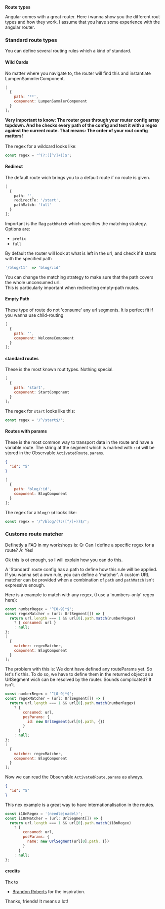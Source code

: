<strong>Route types</strong>

Angular comes with a great router. Here i wanna show you the different rout types and how they work. I assume that you have some experience with the angular router.

### Standard route types

You can define several routing rules which a kind of standard.

#### Wild Cards

No matter where you navigate to, the router will find this and instantiate LumpenSammlerComponent.

```js
[
  {
    path: '**',
    component: LumpenSammlerComponent
  }
];
```

<b>
Very important to know: The router goes through your router config array topdown.
And he checks every path of the config and test it with a regex against the current route. That means: The order of your rout config matters!</b>
<br>
<br>
The regex for a wildcard looks like:

```js
const regex = '^(?:([^/]+))$';
```

#### Redirect

The default route wich brings you to a default route if no route is given.<br>

```ts
[
  {
    path: '',
    redirectTo: '/start',
    pathMatch: 'full'
  }
];
```

Important is the flag `pathMatch` which specifies the matching strategy.<br>
Options are:

- `prefix`
- `full`

By default the router will look at what is left in the url, and check if it starts with the specified path

```ts
'/blog/11'  => 'blog/:id'
```

You can change the matching strategy to make sure that the path covers the whole unconsumed url.<br>
This is particularly important when redirecting empty-path routes.

#### Empty Path

These type of route do not 'consume' any url segments. It is perfect fit if you wanna use child-routing

```js
[
  {
    path: '',
    component: WelcomeComponent
  }
];
```

#### standard routes

These is the most known rout types. Nothing special.

```js
[
  {
    path: 'start',
    component: StartComponent
  }
];
```

The regex for `start` looks like this:

```js
const regex = '/^/start$/';
```

#### Routes with params

These is the most common way to transport data in the route and have a variable route. The string at the segment which is marked with `:id` will be stored in the Observable `ActivatedRoute.params`.

```json
{
  "id": "5"
}
```

```js
[
  {
    path: 'blog/:id',
    component: BlogComponent
  }
];
```

The regex for a `blog/:id` looks like:

```js
const regex = '/^/blog/(?:([^/]+))$/';
```

### Custome route matcher

Definetly a FAQ in my workshops is:
Q: Can I define a specific regex for a route?
A: Yes!

Ok this is ot enough, so I will explain how you can do this.

A 'Standard' route config has a path to define how this rule will be applied.
If you wanna set a own rule, you can define a 'matcher'.
A custom URL matcher can be provided when a combination of `path` and `pathMatch` isn't expressive enough.

Here is a example to match with any regex, (I use a 'numbers-only' regex here):

```js
const numberRegex = '^[0-9]*$';
const regexMatcher = (url: UrlSegment[]) => {
  return url.length === 1 && url[0].path.match(numberRegex)
    ? { consumed: url }
    : null;
};
[
  {
    matcher: regexMatcher,
    component: BlogComponent
  }
];
```

The problem with this is: We dont have defined any routeParams yet.
So let's fix this.
To do so, we have to define them in the returned object as a UrlSegment wich can be resolved by the router. Sounds complicated? It isn't.

```js
const numberRegex = '^[0-9]*$';
const regexMatcher = (url: UrlSegment[]) => {
  return url.length === 1 && url[0].path.match(numberRegex)
    ? {
        consumed: url,
        posParams: {
          id: new UrlSegment(url[0].path, {})
        }
      }
    : null;
};
[
  {
    matcher: regexMatcher,
    component: BlogComponent
  }
];
```

Now we can read the Observable `ActivatedRoute.params` as always.

```json
{
  "id": "5"
}
```

This nex example is a great way to have internationalisation in the routes.

```js
const i18nRegex = '(needle|nadel)';
const i18nMatcher = (url: UrlSegment[]) => {
  return url.length === 1 && url[0].path.match(i18nRegex)
    ? {
        consumed: url,
        posParams: {
          name: new UrlSegment(url[0].path, {})
        }
      }
    : null;
};
```

#### credits

Thx to

- <a href="https://twitter.com/brandontroberts"  target="_blank">Brandon Roberts</a> for the inspiration.

Thanks, friends! It means a lot!
